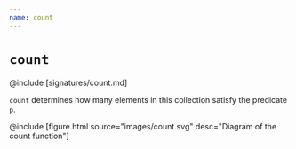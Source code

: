 ```yaml
---
name: count
---
```


# `count`

@include [signatures/count.md]

`count` determines how many elements in this collection satisfy the predicate `p`.

@include [figure.html source="images/count.svg" desc="Diagram of the count function"]

